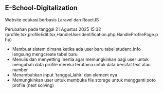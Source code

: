 ## E-School-Digitalization
Website edukasi berbasis Laravel dan ReactJS

Perubahan pada tanggal 21 Agustus 2025 15:32 (profile.tsx,profileEdit.tsx,HandleUserIdentification.php,HandleProfilePage.php)
- Membuat sistem dimana ketika ada user baru tabel student_info langsung mengcreate tabel baru
- Menulis dan menyetting Inertia agar memungkinkan bagi user untuk mengubah data profile mereka terutama untuk data bersifat text atau number
- Menambahkan input 'tanggal_lahir' dan element nya
- Memungkinkan user untuk membuka file storage untuk mengganti poto profile (next solving)